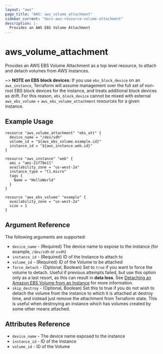 ```yaml
---
layout: "aws"
page_title: "AWS: aws_volume_attachment"
sidebar_current: "docs-aws-resource-volume-attachment"
description: |-
  Provides an AWS EBS Volume Attachment
---
```


# aws\_volume\_attachment

Provides an AWS EBS Volume Attachment as a top level resource, to attach and
detach volumes from AWS Instances.

~> **NOTE on EBS block devices:** If you use `ebs_block_device` on an `aws_instance`, Terraform will assume management over the full set of non-root EBS block devices for the instance, and treats additional block devices as drift. For this reason, `ebs_block_device` cannot be mixed with external `aws_ebs_volume` + `aws_ebs_volume_attachment` resources for a given instance.

## Example Usage

```
resource "aws_volume_attachment" "ebs_att" {
  device_name = "/dev/sdh"
  volume_id = "${aws_ebs_volume.example.id}"
  instance_id = "${aws_instance.web.id}"
}

resource "aws_instance" "web" {
  ami = "ami-21f78e11"
  availability_zone = "us-west-2a"
  instance_type = "t1.micro"
  tags {
    Name = "HelloWorld"
  }
}

resource "aws_ebs_volume" "example" {
  availability_zone = "us-west-2a"
  size = 1
}
```

## Argument Reference

The following arguments are supported:

* `device_name` - (Required) The device name to expose to the instance (for 
example, `/dev/sdh` or `xvdh`)
* `instance_id` - (Required) ID of the Instance to attach to
* `volume_id` - (Required) ID of the Volume to be attached
* `force_detach` - (Optional, Boolean) Set to `true` if you want to force the
volume to detach. Useful if previous attempts failed, but use this option only 
as a last resort, as this can result in **data loss**. See 
[Detaching an Amazon EBS Volume from an Instance][1] for more information.
* `skip_destroy` - (Optional, Boolean) Set this to true if you do not wish 
to detach the volume from the instance to which it is attached at destroy 
time, and instead just remove the attachment from Terraform state. This is 
useful when destroying an instance which has volumes created by some other 
means attached.

## Attributes Reference

* `device_name` - The device name exposed to the instance
* `instance_id` - ID of the Instance
* `volume_id` - ID of the Volume 

[1]: https://docs.aws.amazon.com/AWSEC2/latest/UserGuide/ebs-detaching-volume.html
